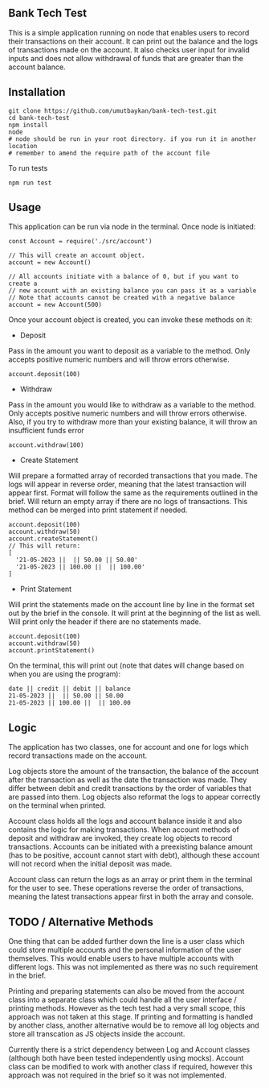 Bank Tech Test
---
This is a simple application running on node that enables users to record their transactions on their account. It can print out the balance and the logs of transactions made on the account. It also checks user input for invalid inputs and does not allow withdrawal of funds that are greater than the account balance.

Installation
--
```terminal
git clone https://github.com/umutbaykan/bank-tech-test.git
cd bank-tech-test
npm install
node 
# node should be run in your root directory. if you run it in another location
# remember to amend the require path of the account file
```

To run tests
```terminal
npm run test
```

Usage
--
This application can be run via node in the terminal. Once node is initiated:
```node
const Account = require('./src/account')

// This will create an account object.
account = new Account()

// All accounts initiate with a balance of 0, but if you want to create a 
// new account with an existing balance you can pass it as a variable
// Note that accounts cannot be created with a negative balance
account = new Account(500)
```
Once your account object is created, you can invoke these methods on it:

- Deposit

Pass in the amount you want to deposit as a variable to the method. Only accepts positive numeric numbers and will throw errors otherwise.
```node
account.deposit(100)
```
- Withdraw

Pass in the amount you would like to withdraw as a variable to the method. Only accepts positive numeric numbers and will throw errors otherwise. Also, if you try to withdraw more than your existing balance, it will throw an insufficient funds error
```node
account.withdraw(100)
```
- Create Statement

Will prepare a formatted array of recorded transactions that you made. The logs will appear in reverse order, meaning that the latest transaction will appear first. Format will follow the same as the requirements outlined in the brief. Will return an empty array if there are no logs of transactions. This method can be merged into print statement if needed. 
```node
account.deposit(100)
account.withdraw(50)
account.createStatement()
// This will return:
[
  '21-05-2023 ||  || 50.00 || 50.00'
  '21-05-2023 || 100.00 ||  || 100.00'
]
```
- Print Statement

Will print the statements made on the account line by line in the format set out by the brief in the console. It will print at the beginning of the list as well. Will print only the header if there are no statements made.
```node
account.deposit(100)
account.withdraw(50)
account.printStatement()
```
On the terminal, this will print out (note that dates will change based on when you are using the program):
```terminal
date || credit || debit || balance
21-05-2023 ||  || 50.00 || 50.00
21-05-2023 || 100.00 ||  || 100.00
```
Logic
--
The application has two classes, one for account and one for logs which record transactions made on the account.

Log objects store the amount of the transaction, the balance of the account after the transaction as well as the date the transaction was made. They differ between debit and credit transactions by the order of variables that are passed into them. Log objects also reformat the logs to appear correctly on the terminal when printed.

Account class holds all the logs and account balance inside it and also contains the logic for making transactions. When account methods of deposit and withdraw are invoked, they create log objects to record transactions. Accounts can be initiated with a preexisting balance amount (has to be positive, account cannot start with debt), although these account will not record when the initial deposit was made. 

Account class can return the logs as an array or print them in the terminal for the user to see. These operations reverse the order of transactions, meaning the latest transactions appear first in both the array and console.

TODO / Alternative Methods
--
One thing that can be added further down the line is a user class which could store multiple accounts and the personal information of the user themselves. This would enable users to have multiple accounts with different logs. This was not implemented as there was no such requirement in the brief.

Printing and preparing statements can also be moved from the account class into a separate class which could handle all the user interface / printing methods. However as the tech test had a very small scope, this approach was not taken at this stage. If printing and formatting is handled by another class, another alternative would be to remove all log objects and store all transcation as JS objects inside the account.

Currently there is a strict dependency between Log and Account classes (although both have been tested independently using mocks). Account class can be modified to work with another class if required, however this approach was not required in the brief so it was not implemented.
